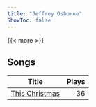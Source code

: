 ```yaml
---
title: "Jeffrey Osborne"
ShowToc: false
---
```


{{< more >}}

## Songs
Title | Plays 
----- | -----: 
[This Christmas](/songs/this-christmas) | 36

